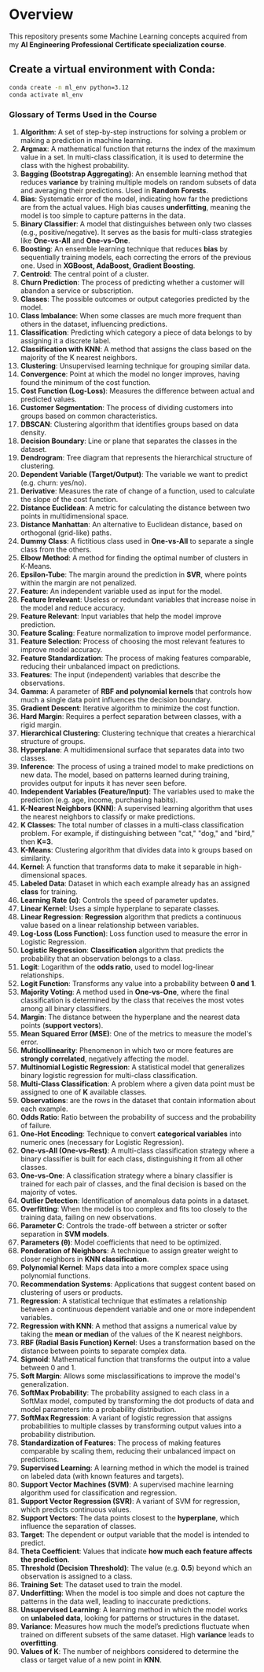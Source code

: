 # Overview 

This repository presents some Machine Learning concepts acquired from my **AI Engineering Professional Certificate specialization course**.

## Create a virtual environment with **Conda**:
 ```bash
 conda create -n ml_env python=3.12
 conda activate ml_env
```

### **Glossary of Terms Used in the Course**  

1. **Algorithm**: A set of step-by-step instructions for solving a problem or making a prediction in machine learning.  
2. **Argmax**: A mathematical function that returns the index of the maximum value in a set. In multi-class classification, it is used to determine the class with the highest probability.  
3. **Bagging (Bootstrap Aggregating)**: An ensemble learning method that reduces **variance** by training multiple models on random subsets of data and averaging their predictions. Used in **Random Forests**.  
4. **Bias**: Systematic error of the model, indicating how far the predictions are from the actual values. High bias causes **underfitting**, meaning the model is too simple to capture patterns in the data.  
5. **Binary Classifier**: A model that distinguishes between only two classes (e.g., positive/negative). It serves as the basis for multi-class strategies like **One-vs-All** and **One-vs-One**.  
6. **Boosting**: An ensemble learning technique that reduces **bias** by sequentially training models, each correcting the errors of the previous one. Used in **XGBoost, AdaBoost, Gradient Boosting**.  
7. **Centroid**: The central point of a cluster.  
8. **Churn Prediction**: The process of predicting whether a customer will abandon a service or subscription.  
9. **Classes**: The possible outcomes or output categories predicted by the model.  
10. **Class Imbalance**: When some classes are much more frequent than others in the dataset, influencing predictions.  
11. **Classification**: Predicting which category a piece of data belongs to by assigning it a discrete label.  
12. **Classification with KNN**: A method that assigns the class based on the majority of the K nearest neighbors.  
13. **Clustering**: Unsupervised learning technique for grouping similar data.  
14. **Convergence**: Point at which the model no longer improves, having found the minimum of the cost function.  
15. **Cost Function (Log-Loss)**: Measures the difference between actual and predicted values.  
16. **Customer Segmentation**: The process of dividing customers into groups based on common characteristics.  
17. **DBSCAN**: Clustering algorithm that identifies groups based on data density.  
18. **Decision Boundary**: Line or plane that separates the classes in the dataset.  
19. **Dendrogram**: Tree diagram that represents the hierarchical structure of clustering.  
20. **Dependent Variable (Target/Output)**: The variable we want to predict (e.g. churn: yes/no).  
21. **Derivative**: Measures the rate of change of a function, used to calculate the slope of the cost function.  
22. **Distance Euclidean**: A metric for calculating the distance between two points in multidimensional space.  
23. **Distance Manhattan**: An alternative to Euclidean distance, based on orthogonal (grid-like) paths.  
24. **Dummy Class**: A fictitious class used in **One-vs-All** to separate a single class from the others.  
25. **Elbow Method**: A method for finding the optimal number of clusters in K-Means.  
26. **Epsilon-Tube**: The margin around the prediction in **SVR**, where points within the margin are not penalized.  
27. **Feature**: An independent variable used as input for the model.  
28. **Feature Irrelevant**: Useless or redundant variables that increase noise in the model and reduce accuracy.  
29. **Feature Relevant**: Input variables that help the model improve prediction.  
30. **Feature Scaling**: Feature normalization to improve model performance.  
31. **Feature Selection**: Process of choosing the most relevant features to improve model accuracy.  
32. **Feature Standardization**: The process of making features comparable, reducing their unbalanced impact on predictions.  
33. **Features**: The input (independent) variables that describe the observations.  
34. **Gamma**: A parameter of **RBF and polynomial kernels** that controls how much a single data point influences the decision boundary.  
35. **Gradient Descent**: Iterative algorithm to minimize the cost function.  
36. **Hard Margin**: Requires a perfect separation between classes, with a rigid margin.  
37. **Hierarchical Clustering**: Clustering technique that creates a hierarchical structure of groups.  
38. **Hyperplane**: A multidimensional surface that separates data into two classes.  
39. **Inference**: The process of using a trained model to make predictions on new data. The model, based on patterns learned during training, provides output for inputs it has never seen before.  
40. **Independent Variables (Feature/Input)**: The variables used to make the prediction (e.g. age, income, purchasing habits).  
41. **K-Nearest Neighbors (KNN)**: A supervised learning algorithm that uses the nearest neighbors to classify or make predictions.  
42. **K Classes**: The total number of classes in a multi-class classification problem. For example, if distinguishing between "cat," "dog," and "bird," then **K=3**.  
43. **K-Means**: Clustering algorithm that divides data into k groups based on similarity.  
44. **Kernel**: A function that transforms data to make it separable in high-dimensional spaces.  
45. **Labeled Data**: Dataset in which each example already has an assigned **class** for training.  
46. **Learning Rate (α)**: Controls the speed of parameter updates.  
47. **Linear Kernel**: Uses a simple hyperplane to separate classes.  
48. **Linear Regression**: **Regression** algorithm that predicts a continuous value based on a linear relationship between variables.  
49. **Log-Loss (Loss Function)**: Loss function used to measure the error in Logistic Regression.  
50. **Logistic Regression**: **Classification** algorithm that predicts the probability that an observation belongs to a class.  
51. **Logit**: Logarithm of the **odds ratio**, used to model log-linear relationships.  
52. **Logit Function**: Transforms any value into a probability between **0 and 1**.  
53. **Majority Voting**: A method used in **One-vs-One**, where the final classification is determined by the class that receives the most votes among all binary classifiers.  
54. **Margin**: The distance between the hyperplane and the nearest data points (**support vectors**).  
55. **Mean Squared Error (MSE)**: One of the metrics to measure the model's error.  
56. **Multicollinearity**: Phenomenon in which two or more features are **strongly correlated**, negatively affecting the model.  
57. **Multinomial Logistic Regression**: A statistical model that generalizes binary logistic regression for multi-class classification.  
58. **Multi-Class Classification**: A problem where a given data point must be assigned to one of **K** available classes.  
59. **Observations**: are the rows in the dataset that contain information about each example.  
60. **Odds Ratio**: Ratio between the probability of success and the probability of failure.  
61. **One-Hot Encoding**: Technique to convert **categorical variables** into numeric ones (necessary for Logistic Regression).  
62. **One-vs-All (One-vs-Rest)**: A multi-class classification strategy where a binary classifier is built for each class, distinguishing it from all other classes.  
63. **One-vs-One**: A classification strategy where a binary classifier is trained for each pair of classes, and the final decision is based on the majority of votes.  
64. **Outlier Detection**: Identification of anomalous data points in a dataset.  
65. **Overfitting**: When the model is too complex and fits too closely to the training data, failing on new observations.  
66. **Parameter C**: Controls the trade-off between a stricter or softer separation in **SVM models**.  
67. **Parameters (θ)**: Model coefficients that need to be optimized.  
68. **Ponderation of Neighbors**: A technique to assign greater weight to closer neighbors in **KNN classification**.  
69. **Polynomial Kernel**: Maps data into a more complex space using polynomial functions.  
70. **Recommendation Systems**: Applications that suggest content based on clustering of users or products.  
71. **Regression**: A statistical technique that estimates a relationship between a continuous dependent variable and one or more independent variables.  
72. **Regression with KNN**: A method that assigns a numerical value by taking the **mean or median** of the values of the K nearest neighbors.  
73. **RBF (Radial Basis Function) Kernel**: Uses a transformation based on the distance between points to separate complex data.  
74. **Sigmoid**: Mathematical function that transforms the output into a value between 0 and 1.  
75. **Soft Margin**: Allows some misclassifications to improve the model's generalization.  
76. **SoftMax Probability**: The probability assigned to each class in a SoftMax model, computed by transforming the dot products of data and model parameters into a probability distribution.  
77. **SoftMax Regression**: A variant of logistic regression that assigns probabilities to multiple classes by transforming output values into a probability distribution.  
78. **Standardization of Features**: The process of making features comparable by scaling them, reducing their unbalanced impact on predictions.  
79. **Supervised Learning**: A learning method in which the model is trained on labeled data (with known features and targets).  
80. **Support Vector Machines (SVM)**: A supervised machine learning algorithm used for classification and regression.  
81. **Support Vector Regression (SVR)**: A variant of SVM for regression, which predicts continuous values.  
82. **Support Vectors**: The data points closest to the **hyperplane**, which influence the separation of classes.  
83. **Target**: The dependent or output variable that the model is intended to predict.  
84. **Theta Coefficient**: Values ​​that indicate **how much each feature affects the prediction**.  
85. **Threshold (Decision Threshold)**: The value (e.g. **0.5**) beyond which an observation is assigned to a class.  
86. **Training Set**: The dataset used to train the model.  
87. **Underfitting**: When the model is too simple and does not capture the patterns in the data well, leading to inaccurate predictions.  
88. **Unsupervised Learning**: A learning method in which the model works on **unlabeled data**, looking for patterns or structures in the dataset.  
89. **Variance**: Measures how much the model’s predictions fluctuate when trained on different subsets of the same dataset. High **variance** leads to **overfitting**.  
90. **Values of K**: The number of neighbors considered to determine the class or target value of a new point in **KNN**.
